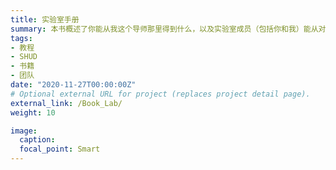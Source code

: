 ```yaml
---
title: 实验室手册
summary: 本书概述了你能从我这个导师那里得到什么，以及实验室成员（包括你和我）能从对方那里得到什么。
tags:
- 教程
- SHUD
- 书籍
- 团队
date: "2020-11-27T00:00:00Z"
# Optional external URL for project (replaces project detail page).
external_link: /Book_Lab/
weight: 10

image:
  caption:
  focal_point: Smart
---
```

